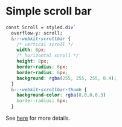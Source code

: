 # Simple scroll bar

```css
const Scroll = styled.div`
  overflow-y: scroll;
  &::-webkit-scrollbar {
    /* vertical scroll */
    width: 8px;
    /* horizontal scroll */
    height: 8px;
    border-radius: 6px;
    border-radius: 6px;
    background: rgba(255, 255, 255, 0.4);
  }
  &::-webkit-scrollbar-thumb {
    background-color: rgba(0,0,0,0.3)
    border-radius: 6px;
  }
```

See [here](https://codesandbox.io/s/jacob-always-scroll-section-0cyel?file=/src/components/scroll/AlwaysScrollSection/AlwaysScrollSection.tsx:240-579) for more details.
